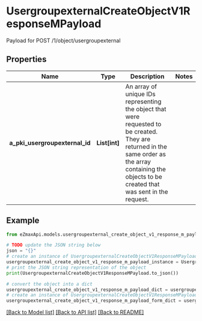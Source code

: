 # UsergroupexternalCreateObjectV1ResponseMPayload

Payload for POST /1/object/usergroupexternal

## Properties

Name | Type | Description | Notes
------------ | ------------- | ------------- | -------------
**a_pki_usergroupexternal_id** | **List[int]** | An array of unique IDs representing the object that were requested to be created.  They are returned in the same order as the array containing the objects to be created that was sent in the request. | 

## Example

```python
from eZmaxApi.models.usergroupexternal_create_object_v1_response_m_payload import UsergroupexternalCreateObjectV1ResponseMPayload

# TODO update the JSON string below
json = "{}"
# create an instance of UsergroupexternalCreateObjectV1ResponseMPayload from a JSON string
usergroupexternal_create_object_v1_response_m_payload_instance = UsergroupexternalCreateObjectV1ResponseMPayload.from_json(json)
# print the JSON string representation of the object
print(UsergroupexternalCreateObjectV1ResponseMPayload.to_json())

# convert the object into a dict
usergroupexternal_create_object_v1_response_m_payload_dict = usergroupexternal_create_object_v1_response_m_payload_instance.to_dict()
# create an instance of UsergroupexternalCreateObjectV1ResponseMPayload from a dict
usergroupexternal_create_object_v1_response_m_payload_form_dict = usergroupexternal_create_object_v1_response_m_payload.from_dict(usergroupexternal_create_object_v1_response_m_payload_dict)
```
[[Back to Model list]](../README.md#documentation-for-models) [[Back to API list]](../README.md#documentation-for-api-endpoints) [[Back to README]](../README.md)


